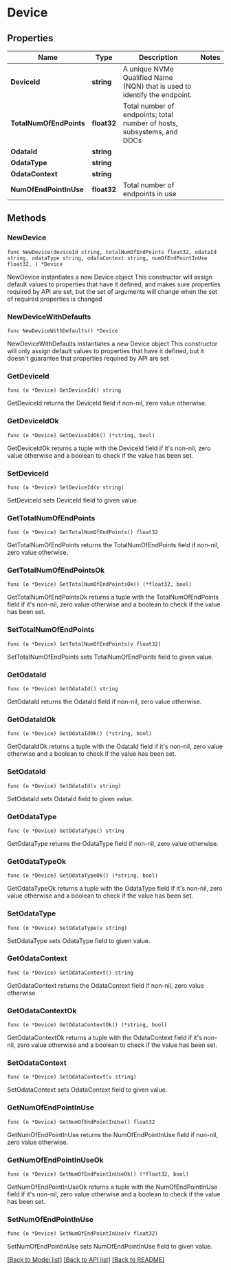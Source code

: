 # Device

## Properties

Name | Type | Description | Notes
------------ | ------------- | ------------- | -------------
**DeviceId** | **string** | A unique NVMe Qualified Name (NQN) that is used to identify the endpoint. | 
**TotalNumOfEndPoints** | **float32** | Total number of endpoints; total number of hosts, subsystems, and DDCs | 
**OdataId** | **string** |  | 
**OdataType** | **string** |  | 
**OdataContext** | **string** |  | 
**NumOfEndPointInUse** | **float32** | Total number of endpoints in use | 

## Methods

### NewDevice

`func NewDevice(deviceId string, totalNumOfEndPoints float32, odataId string, odataType string, odataContext string, numOfEndPointInUse float32, ) *Device`

NewDevice instantiates a new Device object
This constructor will assign default values to properties that have it defined,
and makes sure properties required by API are set, but the set of arguments
will change when the set of required properties is changed

### NewDeviceWithDefaults

`func NewDeviceWithDefaults() *Device`

NewDeviceWithDefaults instantiates a new Device object
This constructor will only assign default values to properties that have it defined,
but it doesn't guarantee that properties required by API are set

### GetDeviceId

`func (o *Device) GetDeviceId() string`

GetDeviceId returns the DeviceId field if non-nil, zero value otherwise.

### GetDeviceIdOk

`func (o *Device) GetDeviceIdOk() (*string, bool)`

GetDeviceIdOk returns a tuple with the DeviceId field if it's non-nil, zero value otherwise
and a boolean to check if the value has been set.

### SetDeviceId

`func (o *Device) SetDeviceId(v string)`

SetDeviceId sets DeviceId field to given value.


### GetTotalNumOfEndPoints

`func (o *Device) GetTotalNumOfEndPoints() float32`

GetTotalNumOfEndPoints returns the TotalNumOfEndPoints field if non-nil, zero value otherwise.

### GetTotalNumOfEndPointsOk

`func (o *Device) GetTotalNumOfEndPointsOk() (*float32, bool)`

GetTotalNumOfEndPointsOk returns a tuple with the TotalNumOfEndPoints field if it's non-nil, zero value otherwise
and a boolean to check if the value has been set.

### SetTotalNumOfEndPoints

`func (o *Device) SetTotalNumOfEndPoints(v float32)`

SetTotalNumOfEndPoints sets TotalNumOfEndPoints field to given value.


### GetOdataId

`func (o *Device) GetOdataId() string`

GetOdataId returns the OdataId field if non-nil, zero value otherwise.

### GetOdataIdOk

`func (o *Device) GetOdataIdOk() (*string, bool)`

GetOdataIdOk returns a tuple with the OdataId field if it's non-nil, zero value otherwise
and a boolean to check if the value has been set.

### SetOdataId

`func (o *Device) SetOdataId(v string)`

SetOdataId sets OdataId field to given value.


### GetOdataType

`func (o *Device) GetOdataType() string`

GetOdataType returns the OdataType field if non-nil, zero value otherwise.

### GetOdataTypeOk

`func (o *Device) GetOdataTypeOk() (*string, bool)`

GetOdataTypeOk returns a tuple with the OdataType field if it's non-nil, zero value otherwise
and a boolean to check if the value has been set.

### SetOdataType

`func (o *Device) SetOdataType(v string)`

SetOdataType sets OdataType field to given value.


### GetOdataContext

`func (o *Device) GetOdataContext() string`

GetOdataContext returns the OdataContext field if non-nil, zero value otherwise.

### GetOdataContextOk

`func (o *Device) GetOdataContextOk() (*string, bool)`

GetOdataContextOk returns a tuple with the OdataContext field if it's non-nil, zero value otherwise
and a boolean to check if the value has been set.

### SetOdataContext

`func (o *Device) SetOdataContext(v string)`

SetOdataContext sets OdataContext field to given value.


### GetNumOfEndPointInUse

`func (o *Device) GetNumOfEndPointInUse() float32`

GetNumOfEndPointInUse returns the NumOfEndPointInUse field if non-nil, zero value otherwise.

### GetNumOfEndPointInUseOk

`func (o *Device) GetNumOfEndPointInUseOk() (*float32, bool)`

GetNumOfEndPointInUseOk returns a tuple with the NumOfEndPointInUse field if it's non-nil, zero value otherwise
and a boolean to check if the value has been set.

### SetNumOfEndPointInUse

`func (o *Device) SetNumOfEndPointInUse(v float32)`

SetNumOfEndPointInUse sets NumOfEndPointInUse field to given value.



[[Back to Model list]](../README.md#documentation-for-models) [[Back to API list]](../README.md#documentation-for-api-endpoints) [[Back to README]](../README.md)


